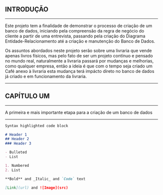 ## INTRODUÇÃO
<hr size="100"> <!-- LINHA HORIZONTAL -->

Este projeto tem a finalidade de demonstrar o processo de criação de um banco de dados, iniciando pela compreensão da regra de negócio do cliente
a partir de uma entrevista, passando pela criação do Diagrama Entidade-Relacionamento até a criação e manutenção do Banco de Dados.

Os assuntos abordados neste projeto serão sobre uma livraria que vende apenas livros físicos, mas pelo fato de ser um projeto contínuo e pensado
no mundo real, naturalmente a livraria passará por mudanças e melhorias, como qualquer empresa, então a ideia é que com o tempo seja criado um
Café anexo à livraria esta mudança terá impácto direto no banco de dados já criado e em funcionamento da livraria.

<hr size="100"> <!-- LINHA HORIZONTAL -->

## CAPÍTULO UM
<hr size="100"> <!-- LINHA HORIZONTAL -->

A primeira e mais importante etapa para a criação de um banco de dados 


<hr size="100"> <!-- LINHA HORIZONTAL -->

<!-- BOX DE CÓDIGOS -->

```markdown 
Syntax highlighted code block

# Header 1
## Header 2
### Header 3

- Bulleted
- List

1. Numbered
2. List

**Bold** and _Italic_ and `Code` text

[Link](url) and ![Image](src)
```


